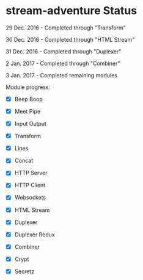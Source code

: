 # stream-adventure Status

29 Dec. 2016 - Completed through "Transform"

30 Dec. 2016 - Completed through "HTML Stream"

31 Dec. 2016 - Completed through "Duplexer"

2 Jan. 2017 - Completed through "Combiner"

3 Jan. 2017 - Completed remaining modules

Module progress:

- [x] Beep Boop

- [x] Meet Pipe

- [x] Input Output

- [x] Transform

- [x] Lines

- [x] Concat

- [x] HTTP Server

- [x] HTTP Client

- [x] Websockets

- [x] HTML Stream

- [x] Duplexer

- [x] Duplexer Redux

- [x] Combiner

- [x] Crypt

- [x] Secretz
